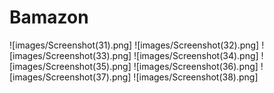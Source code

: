 # Bamazon
![images/Screenshot(31).png]
![images/Screenshot(32).png]
![images/Screenshot(33).png]
![images/Screenshot(34).png]
![images/Screenshot(35).png]
![images/Screenshot(36).png]
![images/Screenshot(37).png]
![images/Screenshot(38).png]
